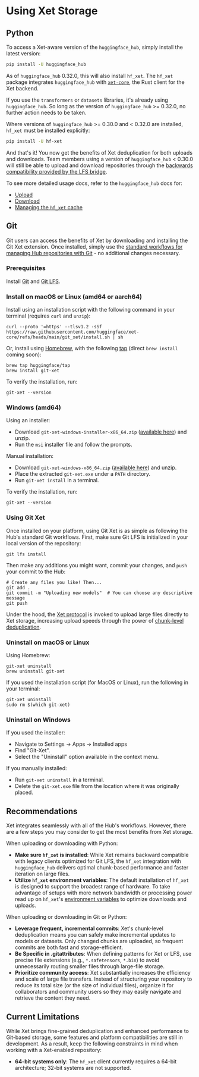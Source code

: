 # Using Xet Storage

## Python

To access a Xet-aware version of the `huggingface_hub`, simply install the latest version:

```bash
pip install -U huggingface_hub
```

As of `huggingface_hub` 0.32.0, this will also install `hf_xet`. The `hf_xet` package integrates `huggingface_hub` with [`xet-core`](https://github.com/huggingface/xet-core), the Rust client for the Xet backend.

If you use the `transformers` or `datasets` libraries, it's already using `huggingface_hub`. So long as the version of `huggingface_hub` >= 0.32.0, no further action needs to be taken.

Where versions of `huggingface_hub` >= 0.30.0 and < 0.32.0 are installed, `hf_xet` must be installed explicitly:

```bash
pip install -U hf-xet
```

And that's it! You now get the benefits of Xet deduplication for both uploads and downloads. Team members using a version of `huggingface_hub` < 0.30.0 will still be able to upload and download repositories through the [backwards compatibility provided by the LFS bridge](legacy-git-lfs#backward-compatibility-with-lfs).

To see more detailed usage docs, refer to the `huggingface_hub` docs for:

- [Upload](https://huggingface.co/docs/huggingface_hub/guides/upload#faster-uploads)
- [Download](https://huggingface.co/docs/huggingface_hub/guides/download#hfxet)
- [Managing the `hf_xet` cache](https://huggingface.co/docs/huggingface_hub/guides/manage-cache#chunk-based-caching-xet)

## Git

Git users can access the benefits of Xet by downloading and installing the Git Xet extension. Once installed, simply use the [standard workflows for managing Hub repositories with Git](../repositories-getting-started) - no additional changes necessary. 

### Prerequisites

Install [Git](https://git-scm.com/) and [Git LFS](https://git-lfs.com/). 

### Install on macOS or Linux (amd64 or aarch64)

 Install using an installation script with the following command in your terminal (requires `curl` and `unzip`):
   ```
   curl --proto '=https' --tlsv1.2 -sSf https://raw.githubusercontent.com/huggingface/xet-core/refs/heads/main/git_xet/install.sh | sh
   ```
 Or, install using [Homebrew](https://brew.sh/), with the following [tap](https://docs.brew.sh/Taps) (direct `brew install` coming soon):
   ```
   brew tap huggingface/tap
   brew install git-xet
   ```

  To verify the installation, run:
   ```
   git-xet --version
   ```
### Windows (amd64)

 Using an installer: 
 - Download `git-xet-windows-installer-x86_64.zip` ([available here](https://github.com/huggingface/xet-core/releases/download/git-xet-v0.1.0/git-xet-windows-installer-x86_64.zip)) and unzip. 
 - Run the `msi` installer file and follow the prompts.
   
 Manual installation:
 - Download `git-xet-windows-x86_64.zip` ([available here](https://github.com/huggingface/xet-core/releases/download/git-xet-v0.1.0/git-xet-windows-x86_64.zip)) and unzip. 
 - Place the extracted `git-xet.exe` under a `PATH` directory.
 - Run `git-xet install` in a terminal.

To verify the installation, run:
  ```
  git-xet --version
  ```

### Using Git Xet

Once installed on your platform, using Git Xet is as simple as following the Hub's standard Git workflows. First, make sure Git LFS is initialized in your local version of the repository: 

  ```
  git lfs install
  ```
Then make any additions you might want, commit your changes, and `push` your commit to the Hub:

  ```
  # Create any files you like! Then...
  git add .
  git commit -m "Uploading new models"  # You can choose any descriptive message
  git push
  ```
Under the hood, the [Xet protocol](https://huggingface.co/docs/xet/index) is invoked to upload large files directly to Xet storage, increasing upload speeds through the power of [chunk-level deduplication](./deduplication).

### Uninstall on macOS or Linux

Using Homebrew:
   ```
   git-xet uninstall
   brew uninstall git-xet
   ```
If you used the installation script (for MacOS or Linux), run the following in your terminal:
   ```
   git-xet uninstall
   sudo rm $(which git-xet)
   ```
### Uninstall on Windows

If you used the installer:
-  Navigate to Settings -> Apps -> Installed apps
- Find "Git-Xet".
- Select the "Uninstall" option available in the context menu.

If you manually installed:
- Run `git-xet uninstall` in a terminal. 
- Delete the `git-xet.exe` file from the location where it was originally placed.

## Recommendations

Xet integrates seamlessly with all of the Hub's workflows. However, there are a few steps you may consider to get the most benefits from Xet storage.

When uploading or downloading with Python:

- **Make sure `hf_xet` is installed**: While Xet remains backward compatible with legacy clients optimized for Git LFS, the `hf_xet` integration with `huggingface_hub` delivers optimal chunk-based performance and faster iteration on large files.
- **Utilize `hf_xet` environment variables**: The default installation of `hf_xet` is designed to support the broadest range of hardware. To take advantage of setups with more network bandwidth or processing power read up on `hf_xet`'s [environment variables](https://huggingface.co/docs/huggingface_hub/package_reference/environment_variables#xet) to optimize downloads and uploads.

When uploading or downloading in Git or Python: 

- **Leverage frequent, incremental commits**: Xet's chunk-level deduplication means you can safely make incremental updates to models or datasets. Only changed chunks are uploaded, so frequent commits are both fast and storage-efficient.
- **Be Specific in .gitattributes**: When defining patterns for Xet or LFS, use precise file extensions (e.g., `*.safetensors`, `*.bin`) to avoid unnecessarily routing smaller files through large-file storage.
- **Prioritize community access**: Xet substantially increases the efficiency and scale of large file transfers. Instead of structuring your repository to reduce its total size (or the size of individual files), organize it for collaborators and community users so they may easily navigate and retrieve the content they need.

## Current Limitations

While Xet brings fine-grained deduplication and enhanced performance to Git-based storage, some features and platform compatibilities are still in development. As a result, keep the following constraints in mind when working with a Xet-enabled repository:

- **64-bit systems only**: The `hf_xet` client currently requires a 64-bit architecture; 32-bit systems are not supported.